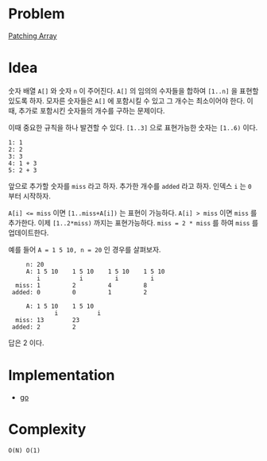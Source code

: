 # Problem

[Patching Array](https://leetcode.com/problems/patching-array/)

# Idea

숫자 배열 `A[]` 와 숫자 `n` 이 주어진다. `A[]` 의 임의의 수자들을
합하여 `[1..n]` 을 표현할 있도록 하자. 모자른 숫자들은 `A[]` 에
포함시킬 수 있고 그 개수는 최소이어야 한다. 이때, 추가로 포함시킨
숫자들의 개수를 구하는 문제이다.

이때 중요한 규칙을 하나 발견할 수 있다.  `[1..3]` 으로 표현가능한
숫자는 `[1..6)` 이다.

```
1: 1
2: 2
3: 3
4: 1 + 3
5: 2 + 3
```

앞으로 추가할 숫자를 `miss` 라고 하자. 추가한 개수를 `added` 라고
하자. 인덱스 `i` 는 `0` 부터 시작하자.

`A[i] <= miss` 이면 `[1..miss+A[i])` 는 표현이 가능하다. `A[i] > miss`
이면 `miss` 를 추가한다. 이제 `[1..2*miss)` 까지는 표현가능하다. `miss
= 2 * miss` 를 하여 `miss` 를 업데이트한다.

예를 들어 `A = 1 5 10, n = 20` 인 경우를 살펴보자.

```
     n: 20
     A: 1 5 10    1 5 10    1 5 10    1 5 10
        i           i         i         i
  miss: 1         2         4         8
 added: 0         0         1         2

     A: 1 5 10    1 5 10  
             i           i
  miss: 13        23       
 added: 2         2       
```

답은 2 이다.

# Implementation

* [go](a.go)

# Complexity

```
O(N) O(1)
```
